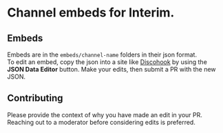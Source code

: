 # Channel embeds for Interim.

## Embeds
Embeds are in the `embeds/channel-name` folders in their json format.  
To edit an embed, copy the json into a site like [Discohook](https://discohook.org/) by using the **JSON Data Editor** button. Make your edits, then submit a PR with the new JSON.  
## Contributing
Please provide the context of why you have made an edit in your PR. Reaching out to a moderator before considering edits is preferred.  